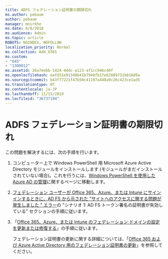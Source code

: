 ```yaml
---
title: ADFS フェデレーション証明書の期限切れ
ms.author: pebaum
author: pebaum
manager: mnirkhe
ms.date: 6/8/2018
ms.audience: Admin
ms.topic: article
ROBOTS: NOINDEX, NOFOLLOW
localization_priority: Normal
ms.collection: Adm_O365
ms.custom:
- "645"
- "1300012"
ms.assetid: 26a7eebb-1424-4ddc-a123-af1cc94bc40f
ms.openlocfilehash: eafd31e91340b41b7948fb1fe62889731b816d9a
ms.sourcegitcommit: b43f77221f47b50c41197a448a9c26c423ce1ad5
ms.translationtype: HT
ms.contentlocale: ja-JP
ms.lasthandoff: 11/15/2019
ms.locfileid: "36737194"
---
```

# <a name="adfs-federation-certificate-expiring"></a>ADFS フェデレーション証明書の期限切れ

この問題を解決するには、次の手順を行います。
  
1. コンピューター上で Windows PowerShell 用 Microsoft Azure Active Directory モジュールをインストールします (モジュールがまだインストールされていない場合)。これを行うには、[Windows PowerShell を使用した Azure AD の管理](https://aka.ms/aadposh)に関するページに移動します。

2. [フェデレーション ユーザーが Office 365、Azure、または Intune にサインインするときに、AD FS から示された "サイトへのアクセスに関する問題が発生しました " エラー](https://support.microsoft.com/help/2713898/there-was-a-problem-accessing-the-site-error-from-ad-fs-when-a-federat)の "シナリオ 1: AD FS トークン署名の証明書が失効している" セクションの手順に従います。

3. 「[Office 365、Azure、または Intune のフェデレーション ドメインの設定を更新または修復する](https://docs.microsoft.com/office365/troubleshoot/security/update-federated-domain-office-365)」の手順に従います。

    フェデレーション証明書の更新に関する詳細については、「[Office 365 および Azure Active Directory 用のフェデレーション証明書の更新](https://docs.microsoft.com/azure/active-directory/connect/active-directory-aadconnect-o365-certs)」を参照してください。
